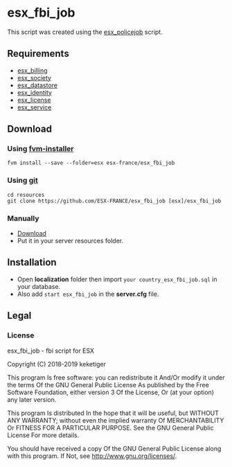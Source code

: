 # esx_fbi_job

This script was created using the [esx_policejob](https://github.com/ESX-Org/esx_policejob) script.

## Requirements
* [esx_billing](https://github.com/ESX-Org/esx_billing)
* [esx_society](https://github.com/ESX-Org/esx_society)
* [esx_datastore](https://github.com/ESX-Org/esx_datastore)
* [esx_identity](https://github.com/ESX-Org/esx_identity)
* [esx_license](https://github.com/ESX-Org/esx_license)
* [esx_service](https://github.com/ESX-Org/esx_service)

## Download
### Using [fvm-installer](https://github.com/qlaffont/fvm-installer)
```
fvm install --save --folder=esx esx-france/esx_fbi_job
```

### Using [git](https://git-scm.com/)
```
cd resources
git clone https://github.com/ESX-FRANCE/esx_fbi_job [esx]/esx_fbi_job
```

### Manually
* [Download](https://github.com/ESX-FRANCE/esx_fbi_job/archive/master.zip)
* Put it in your server resources folder.

## Installation
* Open **localization** folder then import ``your country_esx_fbi_job.sql`` in your database.
* Also add ``start esx_fbi_job`` in the **server.cfg** file.

## Legal
### License
esx_fbi_job - fbi script for ESX

Copyright (C) 2018-2019 keketiger

This program Is free software: you can redistribute it And/Or modify it under the terms Of the GNU General Public License As published by the Free Software Foundation, either version 3 Of the License, Or (at your option) any later version.

This program Is distributed In the hope that it will be useful, but WITHOUT ANY WARRANTY; without even the implied warranty Of MERCHANTABILITY Or FITNESS FOR A PARTICULAR PURPOSE. See the GNU General Public License For more details.

You should have received a copy Of the GNU General Public License along with this program. If Not, see http://www.gnu.org/licenses/.
